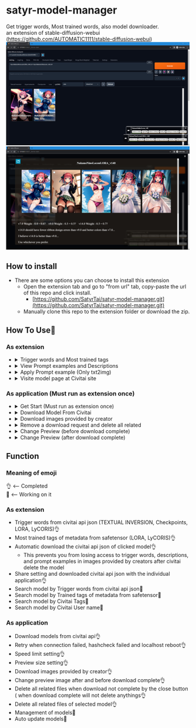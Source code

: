 # satyr-model-manager
Get trigger words, Most trained words, also model downloader.<br>
an extension of stable-diffusion-webui (https://github.com/AUTOMATIC1111/stable-diffusion-webui)
<br><img src="/README/extension_preview.png" width="500">
<br><img src="/README/extension_preview_model_info.png" width="500">

## How to install
   - There are some options you can choose to install this extension
      - Open the extension tab and go to "from url" tab, copy-paste the url of this repo and click install.
         - [https://github.com/SatyrTai/satyr-model-manager.git](https://github.com/SatyrTai/satyr-model-manager.git)
      - Manually clone this repo to the extension folder or download the zip.

## How To Use🤪
### As extension
   <ul>
      
   <li>
      <details>
      <summary>Trigger words and Most trained tags</summary>
      <ul>
         <li>Click on the model card in the webui extra page to call this extension</li>
         <li>Afterwards, a notification card will appear in the bottom right corner of your webui window</li>
         <li>If the information is present, the notification card will contain the trigger words and the most trained tags</li>
      </ul>
      <picture>
         <img src="/web/imgs/no-preview.jpg" width="350">
      </picture>
      <br>[Link](https://github.com/SatyrTai/satyr-model-manager/web/imgs/no-preview.jpg)
      </details>
   </li>
   
   <li>
      <details>
      <summary>View Prompt examples and Descriptions</summary>
      <ul>
         <li>Click bottom right notice card to open popup window</li>
         <li>Scroll down to read Model Description and Model version Description</li>
      </ul>
      <br>
      <picture><img src="/web/imgs/no-preview.jpg" width="350"></picture>
      <br>[Link](https://github.com/SatyrTai/satyr-model-manager/web/imgs/no-preview.jpg)
      </details>
   </li>
   
   <li>
      <details>
      <summary>Apply Prompt example (Only txt2img)</summary>
      <ul>
         <li>Click bottom right notice card to open popup window</li>
         <li>Click white dot at top left of the image to apply prompt example (Only txt2img)</li>
      </ul>
      <br>
      <picture><img src="/web/imgs/no-preview.jpg" width="350"></picture>
      <br>[Link](https://github.com/SatyrTai/satyr-model-manager/web/imgs/no-preview.jpg)
      </details>
   </li>
   
   <li>
      <details>
      <summary>Visite model page at Civitai site</summary>
      <ul>
         <li>Click bottom right notice card to open popup window</li>
         <li>Click blue button at top left of the popup window to visite civitai site of the model</li>
      </ul>
      <br>
      <picture><img src="/web/imgs/no-preview.jpg" width="350"></picture>
      <br>[Link](https://github.com/SatyrTai/satyr-model-manager/web/imgs/no-preview.jpg)
      </details>
   </li>
   
   </ul>

### As application (Must run as extension once)
   <ul>
      
   <li>
      <details>
      <summary>Get Start (Must run as extension once)</summary>
      <ul>
         <li>Run once as an extension to gather model path information recognized by the webui</li>
         <li>Windows OS : Double Click the satyr-model-manager.bat</li>
         <li>macOS and linux : Double Click the satyr-model-manager.sh(converted by chatgpt from .bat <- never tested🤣)</li>
         <li>By Default localhost will be [127.0.0.1/8762](http://127.0.0.1:8762/)</li>
      </ul>
      </details>
   </li>
   
   <li>
      <details>
      <summary>Download Model From Civitai</summary>
      <ul>
         <li>Copy(Ctrl+C) the Model page URL from your browser such as https://civitai.com/models/71961/fast-negative-embedding-fastnegativev2</li>
         <li>Paste(Ctrl+V) the Model page URL to the page and enter.</li>
         <li>Download Card show up and it is downloading</li>
         <li>Model is automatic located to path recognized by webui</li>
      </ul>
      <picture>
         <img src="/web/imgs/no-preview.jpg" width="350">
      </picture>
      <br>[Link](https://github.com/SatyrTai/satyr-model-manager/web/imgs/no-preview.jpg)
      </details>
   </li>
   
   <li>
      <details>
      <summary>Download images provided by creator</summary>
      <ul>
         <li>Click bottom right notice card to open popup window</li>
         <li>Click the checkbox of the target image</li>
         <li>Click "Apply Changes" button top left of popup window</li>
         <li>The downloaded image is located next to the model</li>
      </ul>
      <br>
      <picture><img src="/web/imgs/no-preview.jpg" width="350"></picture>
      <br>[Link](https://github.com/SatyrTai/satyr-model-manager/web/imgs/no-preview.jpg)
      </details>
   </li>

   <li>
      <details>
      <summary>Remove a download request and delete all related</summary>
      <ul>
         <br>
         <li>If download not complete.</li>
         <li>Just click the close button on download card</li>
         <br>
         <li>If download has completed.</li>
         <li>Click the lock button</li>
         <li>Delete button will show up top left of the download card</li>
      </ul>
      <picture>
         <img src="/web/imgs/no-preview.jpg" width="350">
      </picture>
      <br>[Link](https://github.com/SatyrTai/satyr-model-manager/web/imgs/no-preview.jpg)
      </details>
   </li>
   
   <li>
      <details>
      <summary>Change Preview (before download complete)</summary>
      <ul>
         <li>Download Card has two arrow buttons</li>
         <li>Click arrow buttons to change preview</li>
      </ul>
      <picture>
         <img src="/web/imgs/no-preview.jpg" width="350">
      </picture>
      <br>[Link](https://github.com/SatyrTai/satyr-model-manager/web/imgs/no-preview.jpg)
      </details>
   </li>
   
   <li>
      <details>
      <summary>Change Preview (after download complete)</summary>
      <ul>
         <li>Download card has a lock button</li>
         <li>Click it ! </li>
         <li>Arrow buttons show up</li>
         <li>Click arrow buttons to change preview</li>
      </ul>
      <picture>
         <img src="/web/imgs/no-preview.jpg" width="350">
      </picture>
      <br>[Link](https://github.com/SatyrTai/satyr-model-manager/web/imgs/no-preview.jpg)
      </details>
   </li>
      
   </ul>

## Function

   ### Meaning of emoji 
   👌 <-- Completed<br>
   🤪 <-- Working on it

   ### As extension
   - Trigger words from civitai api json (TEXTUAL INVERSION, Checkpoints, LORA, LyCORIS)👌
   - Most trained tags of metadata from safetensor (LORA, LyCORIS)👌
   - Automatic download the civitai api json of clicked model👌
      - This prevents you from losing access to trigger words, descriptions, <br>and prompt examples in images provided by creators after civitai delete the model
   - Share setting and downloaded civitai api json with the individual application👌
   - Search model by Trigger words from civitai api json🤪
   - Search model by Trained tags of metadata from safetensor🤪
   - Search model by Civitai Tags🤪
   - Search model by Civitai User name🤪
   
   ### As application
   - Download models from civitai api👌
   - Retry when connection failed, hashcheck failed and localhost reboot👌
   - Speed limit setting👌
   - Preview size setting👌
   - Download images provided by creator👌
   - Change preview image after and before download complete👌
   - Delete all related files when download not complete by the close button ( when download complete will not delete anythings👌
   - Delete all related files of selected model👌
   - Management of models🤪
   - Auto update models🤪
